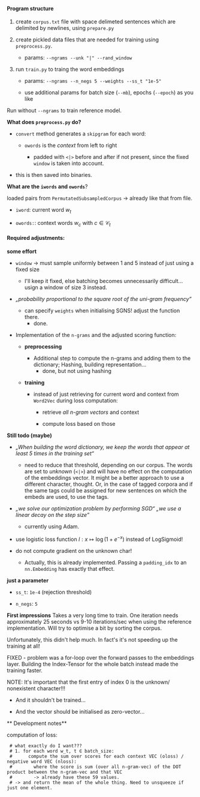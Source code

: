 #### Program structure

1. create `corpus.txt` file with space delimeted sentences which are delimited by newlines, using `prepare.py`

2. create pickled data files that are needed for training using `preprocess.py`.
   
   - params: `--ngrams --unk "|" --rand_window`

3. run `train.py` to traing the word embeddings
   
   - params: `--ngrams --n_negs 5 --weights --ss_t "1e-5"`
   
   - use additional params for batch size (`--mb`), epochs (`--epoch`)  as you like

Run without `--ngrams` to train reference model.

**What does `preprocess.py` do?**

- `convert` method generates a `skipgram` for each word:
  
  - `owords` is the _context_ from left to right
    
    - padded with `<|>` before and after if not present, since the fixed `window` is taken into account.

- this is then saved into binaries.

**What are the `iwords` and `owords`**?

loaded pairs from `PermutatedSubsampledCorpus` -> already like that from file.

- `iword`: current word $w_t$

- `owords:`: context words $w_c$ with $c \in \mathcal{C}_t$ 

#### Required adjustments:

**some effort**

- `window` -> must sample uniformly between 1 and 5 instead of just using a fixed size
  
  - I'll keep it fixed, else batching becomes unnecessarily difficult... usign a window of size 3 instead.

- _„probability proportional to the square root of the uni-gram frequency”_
  
  - can specify `weights` when initialising SGNS! adjust the function there.
    - done.

- Implementation of the `n-grams` and the adjusted scoring function:
  
  - **preprocessing**
    
    - Additional step to compute the n-grams and adding them to the dictionary; Hashing, building representation...
      - done, but not using hashing
  
  - **training**
    
    - instead of just retrieving for current word and context from `Word2Vec` during loss computation:
      
      - retrieve _all n-gram vectors_ and context
      
      - compute loss based on those

**Still todo (maybe)**

- _„When building the word dictionary, we keep the words that appear at least 5 times in the training set“_ 
  
  - need to reduce that threshold, depending on our corpus. The words are set to _unknown_ (`<|>`) and will have no effect on the computation 
   of the embeddings vector. It might be a better approach to use a different character, thought. Or, in the case of
   tagged corpora and if the same tags could be assigned for new sentences on which the embeds are used, to use the tags.

- _„we solve our optimization problem by performing SGD“_ *„we use a linear decay on the step size”*
  
  - currently using Adam. 

- use logistic loss function $l:x ↦ \log(1+e^{-x})$ instead of LogSigmoid!

- do not compute gradient on the unknown char!
  - Actually, this is already implemented. Passing a `padding_idx` to an `nn.Embedding` has exactly that effect.
  

**just a parameter**

- `ss_t`: `1e-4` (rejection threshold)

- `n_negs`: `5`

**First impressions** 
Takes a very long time to train. One iteration needs approximately 25 seconds vs 9-10 iterations/sec
when using the reference implementation. Will try to optimise a bit by sorting the corpus.

Unfortunately, this didn't help much. In fact's it's not speeding up the training at all!

FIXED - problem was a for-loop over the forward passes to the embeddings layer. Building the Index-Tensor for the whole batch instead made the training faster.

NOTE: It's important that the first entry of index 0 is the unknown/ nonexistent character!!! 

- And it shouldn't be trained...

- And the vector should be initialised as zero-vector...


** Development notes**

computation of loss:

```
 # what exactly do I want???
 # 1. for each word w_t, t ∈ batch_size:
 #      compute the sum over scores for each context VEC (oloss) / negative word VEC (nloss):
 #        where the score is sum (over all n-gram-vec) of the DOT product between the n-gram-vec and that VEC
 #        -> already have these 59 values.
 # -> and return the mean of the whole thing. Need to unsqueeze if just one element.
```

           